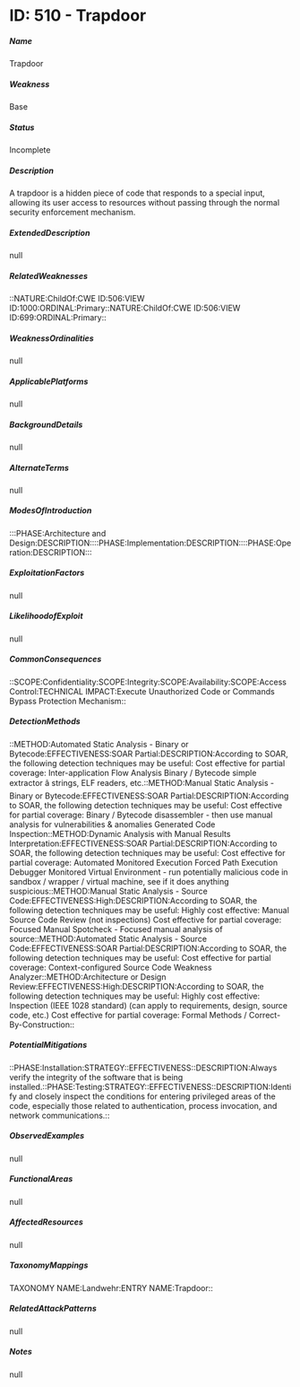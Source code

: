 # ID: 510 - Trapdoor
<h5>Name</h5>Trapdoor
<h5>Weakness</h5>Base
<h5>Status</h5>Incomplete
<h5>Description</h5>A trapdoor is a hidden piece of code that responds to a special input, allowing its user access to resources without passing through the normal security enforcement mechanism.
<h5>ExtendedDescription</h5>null
<h5>RelatedWeaknesses</h5>::NATURE:ChildOf:CWE ID:506:VIEW ID:1000:ORDINAL:Primary::NATURE:ChildOf:CWE ID:506:VIEW ID:699:ORDINAL:Primary::
<h5>WeaknessOrdinalities</h5>null
<h5>ApplicablePlatforms</h5>null
<h5>BackgroundDetails</h5>null
<h5>AlternateTerms</h5>null
<h5>ModesOfIntroduction</h5>:::PHASE:Architecture and Design:DESCRIPTION::::PHASE:Implementation:DESCRIPTION::::PHASE:Operation:DESCRIPTION:::
<h5>ExploitationFactors</h5>null
<h5>LikelihoodofExploit</h5>null
<h5>CommonConsequences</h5>::SCOPE:Confidentiality:SCOPE:Integrity:SCOPE:Availability:SCOPE:Access Control:TECHNICAL IMPACT:Execute Unauthorized Code or Commands Bypass Protection Mechanism::
<h5>DetectionMethods</h5>::METHOD:Automated Static Analysis - Binary or Bytecode:EFFECTIVENESS:SOAR Partial:DESCRIPTION:According to SOAR, the following detection techniques may be useful: Cost effective for partial coverage: Inter-application Flow Analysis Binary / Bytecode simple extractor â strings, ELF readers, etc.::METHOD:Manual Static Analysis - Binary or Bytecode:EFFECTIVENESS:SOAR Partial:DESCRIPTION:According to SOAR, the following detection techniques may be useful: Cost effective for partial coverage: Binary / Bytecode disassembler - then use manual analysis for vulnerabilities & anomalies Generated Code Inspection::METHOD:Dynamic Analysis with Manual Results Interpretation:EFFECTIVENESS:SOAR Partial:DESCRIPTION:According to SOAR, the following detection techniques may be useful: Cost effective for partial coverage: Automated Monitored Execution Forced Path Execution Debugger Monitored Virtual Environment - run potentially malicious code in sandbox / wrapper / virtual machine, see if it does anything suspicious::METHOD:Manual Static Analysis - Source Code:EFFECTIVENESS:High:DESCRIPTION:According to SOAR, the following detection techniques may be useful: Highly cost effective: Manual Source Code Review (not inspections) Cost effective for partial coverage: Focused Manual Spotcheck - Focused manual analysis of source::METHOD:Automated Static Analysis - Source Code:EFFECTIVENESS:SOAR Partial:DESCRIPTION:According to SOAR, the following detection techniques may be useful: Cost effective for partial coverage: Context-configured Source Code Weakness Analyzer::METHOD:Architecture or Design Review:EFFECTIVENESS:High:DESCRIPTION:According to SOAR, the following detection techniques may be useful: Highly cost effective: Inspection (IEEE 1028 standard) (can apply to requirements, design, source code, etc.) Cost effective for partial coverage: Formal Methods / Correct-By-Construction::
<h5>PotentialMitigations</h5>::PHASE:Installation:STRATEGY::EFFECTIVENESS::DESCRIPTION:Always verify the integrity of the software that is being installed.::PHASE:Testing:STRATEGY::EFFECTIVENESS::DESCRIPTION:Identify and closely inspect the conditions for entering privileged areas of the code, especially those related to authentication, process invocation, and network communications.::
<h5>ObservedExamples</h5>null
<h5>FunctionalAreas</h5>null
<h5>AffectedResources</h5>null
<h5>TaxonomyMappings</h5>TAXONOMY NAME:Landwehr:ENTRY NAME:Trapdoor::
<h5>RelatedAttackPatterns</h5>null
<h5>Notes</h5>null

